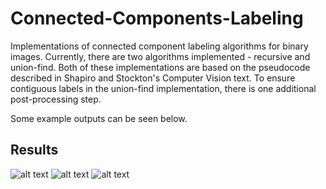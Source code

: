 # Connected-Components-Labeling
Implementations of connected component labeling algorithms for binary images. Currently, there are two algorithms implemented - 
recursive and union-find. Both of these implementations are based on the pseudocode described in Shapiro and Stockton's Computer Vision
 text. To ensure contiguous labels in the union-find implementation, there is one additional post-processing step.
 
 Some example outputs can be seen below.


## Results ##
![alt text](https://github.com/danielenricocahall/Connected-Components-Labeling/blob/master/conn_comp_ex_1.png)
![alt text](https://github.com/danielenricocahall/Connected-Components-Labeling/blob/master/conn_comp_ex2.png)
![alt text](https://github.com/danielenricocahall/Connected-Components-Labeling/blob/master/conn_comp_ex_3.png)

